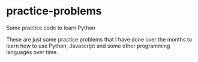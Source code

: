 practice-problems
=================

Some practice code to learn Python

These are just some practice problems that I have done over the months to learn how to use Python, Javascript and some other programming languages over time. 

